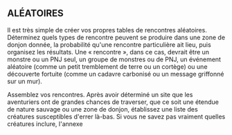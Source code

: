 ## ALÉATOIRES


Il est très simple de créer vos propres tables de rencontres
aléatoires. Déterminez quels types de rencontre peuvent
se produire dans une zone de donjon donnée, la probabilité
qu'une rencontre particulière ait lieu, puis organisez les
résultats. Une « rencontre », dans ce cas, devrait être un
monstre ou un PNJ seul, un groupe de monstres ou de PNJ,
un événement aléatoire (comme un petit tremblement de
terre ou un cortège) ou une découverte fortuite (comme un
cadavre carbonisé ou un message griffonné sur un mur).

Assemblez vos rencontres. Après avoir déterminé un site
que les aventuriers ont de grandes chances de traverser, que
ce soit une étendue de nature sauvage ou une zone de donjon,
établissez une liste des créatures susceptibles d'errer là-bas. Si
vous ne savez pas vraiment quelles créatures inclure, l'annexe